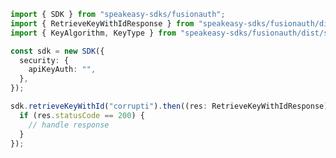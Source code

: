 <!-- Start SDK Example Usage -->
```typescript
import { SDK } from "speakeasy-sdks/fusionauth";
import { RetrieveKeyWithIdResponse } from "speakeasy-sdks/fusionauth/dist/sdk/models/operations";
import { KeyAlgorithm, KeyType } from "speakeasy-sdks/fusionauth/dist/sdk/models/shared";

const sdk = new SDK({
  security: {
    apiKeyAuth: "",
  },
});

sdk.retrieveKeyWithId("corrupti").then((res: RetrieveKeyWithIdResponse) => {
  if (res.statusCode == 200) {
    // handle response
  }
});
```
<!-- End SDK Example Usage -->